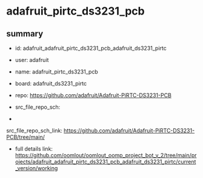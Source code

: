 # adafruit_pirtc_ds3231_pcb
 
## summary 
* id: adafruit_adafruit_pirtc_ds3231_pcb_adafruit_ds3231_pirtc
* user: adafruit
* name: adafruit_pirtc_ds3231_pcb
* board: adafruit_ds3231_pirtc
* repo: https://github.com/adafruit/Adafruit-PiRTC-DS3231-PCB



* src_file_repo_sch: 
*
 src_file_repo_sch_link: https://github.com/adafruit/Adafruit-PiRTC-DS3231-PCB/tree/main/
* full details link: https://github.com/oomlout/oomlout_oomp_project_bot_v_2/tree/main/projects/adafruit_adafruit_pirtc_ds3231_pcb_adafruit_ds3231_pirtc/current_version/working  






